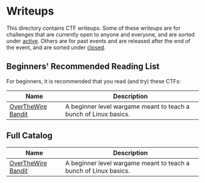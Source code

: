 # Writeups

This directory contains CTF writeups. Some of these writeups are for challenges that are currently open to anyone and everyone, and are sorted under [active](./active/). Others are for past events and are released after the end of the event, and are sorted under [closed](./closed/).

## Beginners' Recommended Reading List

For beginners, it is recommended that you read (and try) these CTFs:

| Name                                         | Description                                                      |
| -------------------------------------------- | ---------------------------------------------------------------- |
| [OverTheWire Bandit](./active/otw-bandit.md) | A beginner level wargame meant to teach a bunch of Linux basics. |

## Full Catalog

| Name                                         | Description                                                      |
| -------------------------------------------- | ---------------------------------------------------------------- |
| [OverTheWire Bandit](./active/otw-bandit.md) | A beginner level wargame meant to teach a bunch of Linux basics. |
